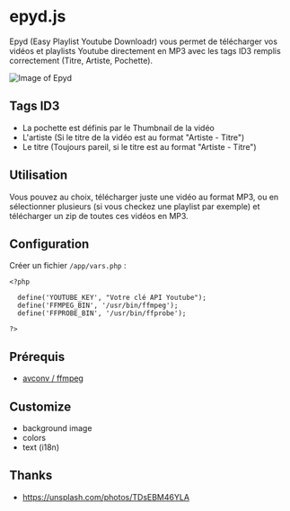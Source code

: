 # epyd.js
Epyd (Easy Playlist Youtube Downloadr) vous permet de télécharger vos vidéos et playlists Youtube directement en MP3 avec les tags ID3 remplis correctement (Titre, Artiste, Pochette).

![Image of Epyd](http://i.imgur.com/0VpJD9M.png)

## Tags ID3
* La pochette est définis par le Thumbnail de la vidéo
* L'artiste (Si le titre de la vidéo est au format "Artiste - Titre")
* Le titre (Toujours pareil, si le titre est au format "Artiste - Titre")

## Utilisation
Vous pouvez au choix, télécharger juste une vidéo au format MP3, ou en sélectionner plusieurs (si vous checkez une playlist par exemple) et télécharger un zip de toutes ces vidéos en MP3.

## Configuration
Créer un fichier `/app/vars.php` :
```
<?php

  define('YOUTUBE_KEY', "Votre clé API Youtube");
  define('FFMPEG_BIN', '/usr/bin/ffmpeg');
  define('FFPROBE_BIN', '/usr/bin/ffprobe');

?>
```

## Prérequis
* [avconv / ffmpeg](https://libav.org/download/)

## Customize
- background image
- colors
- text (i18n)

## Thanks
- https://unsplash.com/photos/TDsEBM46YLA
